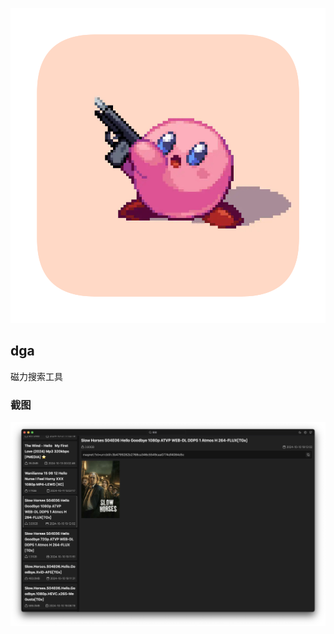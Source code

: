 <p align="center">
  <img src="/icon/icon.png" />
</p>

## dga

磁力搜索工具

### 截图

![](/images/example.png)
